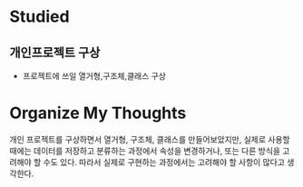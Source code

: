 # Studied

## 개인프로젝트 구상
- 프로젝트에 쓰일 열거형,구조체,클래스 구상

# Organize My Thoughts
개인 프로젝트를 구상하면서 열거형, 구조체, 클래스를 만들어보았지만, 실제로 사용할 때에는 데이터를 저장하고 분류하는 과정에서 속성을 변경하거나, 또는 다른 방식을 고려해야 할 수도 있다. 따라서 실제로 구현하는 과정에서는 고려해야 할 사항이 많다고 생각한다.
